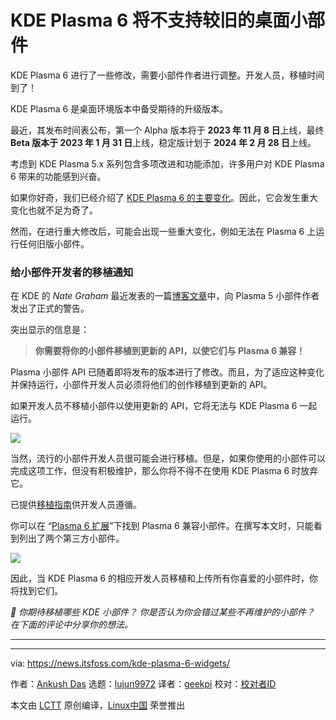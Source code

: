 [#]: subject: "KDE Plasma 6 Will Not Support Older Desktop Widgets"
[#]: via: "https://news.itsfoss.com/kde-plasma-6-widgets/"
[#]: author: "Ankush Das https://news.itsfoss.com/author/ankush/"
[#]: collector: "lujun9972/lctt-scripts-1693450080"
[#]: translator: "geekpi"
[#]: reviewer: " "
[#]: publisher: " "
[#]: url: " "

KDE Plasma 6 将不支持较旧的桌面小部件
======
KDE Plasma 6 进行了一些修改，需要小部件作者进行调整。开发人员，移植时间到了！

KDE Plasma 6 是桌面环境版本中备受期待的升级版本。

最近，其发布时间表公布，第一个 Alpha 版本将于 **2023 年 11 月 8 日**上线，最终 **Beta 版本于 2023 年 1 月 31 日**上线，稳定版计划于 **2024 年 2 月 28 日**上线。

考虑到 KDE Plasma 5.x 系列包含多项改进和功能添加，许多用户对 KDE Plasma 6 带来的功能感到兴奋。

如果你好奇，我们已经介绍了 [KDE Plasma 6 的主要变化][1]。因此，它会发生重大变化也就不足为奇了。

然而，在进行重大修改后，可能会出现一些重大变化，例如无法在 Plasma 6 上运行任何旧版小部件。

### 给小部件开发者的移植通知

在 KDE 的 _Nate Graham_ 最近发表的一篇[博客文章][2]中，向 Plasma 5 小部件作者发出了正式的警告。

突出显示的信息是：

> **你需要将你的小部件移植到更新的 API，以使它们与 Plasma 6 兼容！**

Plasma 小部件 API 已随着即将发布的版本进行了修改。而且，为了适应这种变化并保持运行，小部件开发人员必须将他们的创作移植到更新的 API。

如果开发人员不移植小部件以使用更新的 API，它将无法与 KDE Plasma 6 一起运行。

![][3]

当然，流行的小部件开发人员很可能会进行移植。但是，如果你使用的小部件可以完成这项工作，但没有积极维护，那么你将不得不在使用 KDE Plasma 6 时放弃它。

已提供[移植指南][4]供开发人员遵循。

你可以在 “[Plasma 6 扩展][5]”下找到 Plasma 6 兼容小部件。在撰写本文时，只能看到列出了两个第三方小部件。

![][6]

因此，当 KDE Plasma 6 的相应开发人员移植和上传所有你喜爱的小部件时，你将找到它们。

_💬 你期待移植哪些 KDE 小部件？ 你是否认为你会错过某些不再维护的小部件？ 在下面的评论中分享你的想法。_

* * *

--------------------------------------------------------------------------------

via: https://news.itsfoss.com/kde-plasma-6-widgets/

作者：[Ankush Das][a]
选题：[lujun9972][b]
译者：[geekpi](https://github.com/geekpi)
校对：[校对者ID](https://github.com/校对者ID)

本文由 [LCTT](https://github.com/LCTT/TranslateProject) 原创编译，[Linux中国](https://linux.cn/) 荣誉推出

[a]: https://news.itsfoss.com/author/ankush/
[b]: https://github.com/lujun9972
[1]: https://news.itsfoss.com/kde-plasma-6-dev/
[2]: https://pointieststick.com/2023/10/24/its-time-to-port-your-widgets-to-plasma-6/
[3]: https://news.itsfoss.com/content/images/2023/04/Follow-us-on-Google-News.png
[4]: https://develop.kde.org/docs/plasma/widget/porting_kf6/
[5]: https://store.kde.org/browse?cat=705&ord=latest
[6]: https://news.itsfoss.com/content/images/2023/10/kde-plasma-6-extension.jpg
